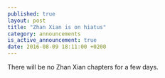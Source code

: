 ```yaml
---
published: true
layout: post
title: "Zhan Xian is on hiatus"
category: announcements
is_active_announcement: true
date: 2016-08-09 18:11:00 +0200
---
```

There will be no Zhan Xian chapters for a few days.
